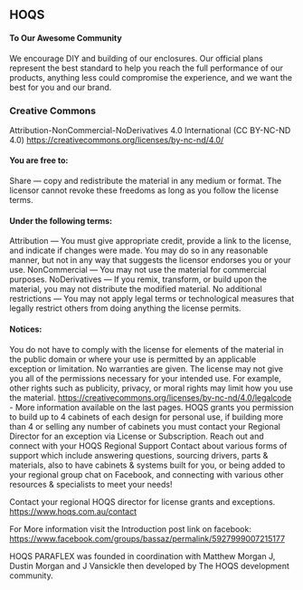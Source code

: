 ## HOQS

#### To Our Awesome Community

We encourage DIY and building of our enclosures. Our official plans represent the best standard to help you reach the full performance of our products, anything less could compromise the experience, and we want the best for you and our brand.

### Creative Commons

Attribution-NonCommercial-NoDerivatives 4.0 International (CC BY-NC-ND 4.0)
https://creativecommons.org/licenses/by-nc-nd/4.0/

#### You are free to:

Share — copy and redistribute the material in any medium or format.
The licensor cannot revoke these freedoms as long as you follow the license terms.

#### Under the following terms:

Attribution — You must give appropriate credit, provide a link to the license, and indicate if changes were made. You may do so in any reasonable manner, but not in any way that suggests the licensor endorses you or your use.
NonCommercial — You may not use the material for commercial purposes.
NoDerivatives — If you remix, transform, or build upon the material, you may not distribute the modified material.
No additional restrictions — You may not apply legal terms or technological measures that legally restrict others from doing anything the license permits.

#### Notices:

You do not have to comply with the license for elements of the material in the public domain or where your use is permitted by an applicable exception or limitation.
No warranties are given. The license may not give you all of the permissions necessary for your intended use. For example, other rights such as publicity, privacy, or moral rights may limit how you use the material.
https://creativecommons.org/licenses/by-nc-nd/4.0/legalcode - More information available on the last pages. HOQS grants you permission to build up to 4 cabinets of each design for personal use, if building more than 4 or selling any number of cabinets you must contact your Regional Director for an exception via License or Subscription.
Reach out and connect with your HOQS Regional Support Contact about various forms of support which include answering questions, sourcing drivers, parts & materials, also to have cabinets & systems built for you, or being added to your regional group chat on Facebook, and connecting with various other resources & specialists to meet your needs!

Contact your regional HOQS director for license grants and exceptions.
https://www.hoqs.com.au/contact

For More information visit the Introduction post link on facebook: https://www.facebook.com/groups/bassaz/permalink/5927999007215177

HOQS PARAFLEX was founded in coordination with Matthew Morgan J, Dustin Morgan and J Vansickle then developed by The HOQS development community.
